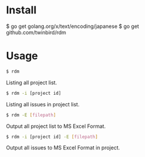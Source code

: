 
# Install

$ go get golang.org/x/text/encoding/japanese
$ go get github.com/twinbird/rdm

# Usage

```sh
$ rdm
```

Listing all project list.

```sh
$ rdm -i [project id]
```

Listing all issues in project list.

```sh
$ rdm -E [filepath]
```

Output all project list to MS Excel Format.

```sh
$ rdm -i [project id] -E [filepath]
```

Output all issues to MS Excel Format in project.
